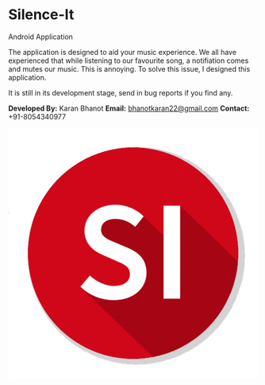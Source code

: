 # Silence-It
Android Application

The application is designed to aid your music experience. We all have experienced that while listening to our favourite song, a notifiation comes and mutes our music. This is annoying. To solve this issue, I designed this application.

It is still in its development stage, send in bug reports if you find any.


**Developed By:** Karan Bhanot
**Email:** bhanotkaran22@gmail.com
**Contact:** +91-8054340977

![](https://github.com/kb22/Silence-It/blob/master/app/src/main/res/drawable/main_icon.png)
